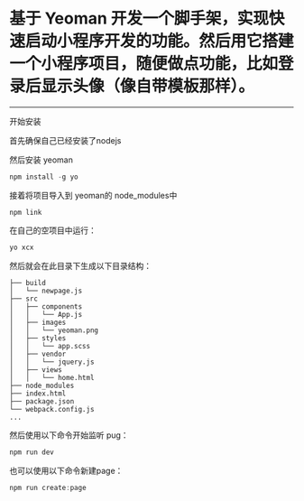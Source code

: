 # 基于 Yeoman 开发一个脚手架，实现快速启动小程序开发的功能。然后用它搭建一个小程序项目，随便做点功能，比如登录后显示头像（像自带模板那样）。

------------

开始安装

首先确保自己已经安装了nodejs

然后安装 yeoman

```js
npm install -g yo
```

接着将项目导入到 yeoman的 node_modules中
```
npm link
```


在自己的空项目中运行：

```js
yo xcx
```

然后就会在此目录下生成以下目录结构：

    ├── build
    │   └── newpage.js
    ├── src
    │   ├── components
    │   │   └── App.js
    │   ├── images
    │   │   └── yeoman.png
    │   ├── styles
    │   │   └── app.scss
    │   ├── vendor
    │   │   └── jquery.js
    │   ├── views
    │   │   └── home.html
    ├── node_modules
    ├── index.html
    ├── package.json
    └── webpack.config.js
    ...


然后使用以下命令开始监听 pug：

```js
npm run dev
```


也可以使用以下命令新建page：

```js
npm run create:page
```
